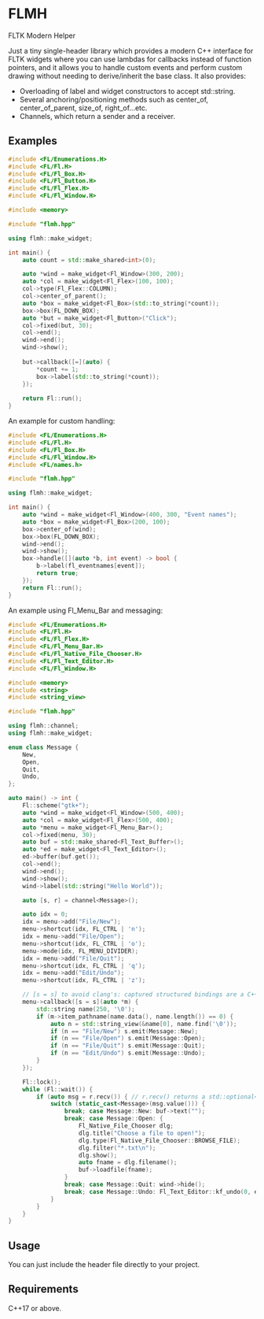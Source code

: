 # FLMH
FLTK Modern Helper

Just a tiny single-header library which provides a modern C++ interface for FLTK widgets where you can use lambdas for callbacks instead of function pointers, and it allows you to handle custom events and perform custom drawing without needing to derive/inherit the base class.
It also provides:
- Overloading of label and widget constructors to accept std::string.
- Several anchoring/positioning methods such as center_of, center_of_parent, size_of, right_of...etc.
- Channels, which return a sender and a receiver.

## Examples

```c++
#include <FL/Enumerations.H>
#include <FL/Fl.H>
#include <FL/Fl_Box.H>
#include <FL/Fl_Button.H>
#include <FL/Fl_Flex.H>
#include <FL/Fl_Window.H>

#include <memory>

#include "flmh.hpp"

using flmh::make_widget;

int main() {
    auto count = std::make_shared<int>(0);

    auto *wind = make_widget<Fl_Window>(300, 200);
    auto *col = make_widget<Fl_Flex>(100, 100);
    col->type(Fl_Flex::COLUMN);
    col->center_of_parent();
    auto *box = make_widget<Fl_Box>(std::to_string(*count));
    box->box(FL_DOWN_BOX);
    auto *but = make_widget<Fl_Button>("Click");
    col->fixed(but, 30);
    col->end();
    wind->end();
    wind->show();
    
    but->callback([=](auto) { 
        *count += 1;
        box->label(std::to_string(*count)); 
    });
    
    return Fl::run();
}
```

An example for custom handling:
```c++
#include <FL/Enumerations.H>
#include <FL/Fl.H>
#include <FL/Fl_Box.H>
#include <FL/Fl_Window.H>
#include <FL/names.h>

#include "flmh.hpp"

using flmh::make_widget;

int main() {
    auto *wind = make_widget<Fl_Window>(400, 300, "Event names");
    auto *box = make_widget<Fl_Box>(200, 100);
    box->center_of(wind);
    box->box(FL_DOWN_BOX);
    wind->end();
    wind->show();
    box->handle([](auto *b, int event) -> bool {
        b->label(fl_eventnames[event]);
        return true;
    });
    return Fl::run();
}
```
An example using Fl_Menu_Bar and messaging:
```c++
#include <FL/Enumerations.H>
#include <FL/Fl.H>
#include <FL/Fl_Flex.H>
#include <FL/Fl_Menu_Bar.H>
#include <FL/Fl_Native_File_Chooser.H>
#include <FL/Fl_Text_Editor.H>
#include <FL/Fl_Window.H>

#include <memory>
#include <string>
#include <string_view>

#include "flmh.hpp"

using flmh::channel;
using flmh::make_widget;

enum class Message {
    New,
    Open,
    Quit,
    Undo,
};

auto main() -> int {
    Fl::scheme("gtk+");
    auto *wind = make_widget<Fl_Window>(500, 400);
    auto *col = make_widget<Fl_Flex>(500, 400);
    auto *menu = make_widget<Fl_Menu_Bar>();
    col->fixed(menu, 30);
    auto buf = std::make_shared<Fl_Text_Buffer>();
    auto *ed = make_widget<Fl_Text_Editor>();
    ed->buffer(buf.get());
    col->end();
    wind->end();
    wind->show();
    wind->label(std::string("Hello World"));

    auto [s, r] = channel<Message>();

    auto idx = 0;
    idx = menu->add("File/New");
    menu->shortcut(idx, FL_CTRL | 'n');
    idx = menu->add("File/Open");
    menu->shortcut(idx, FL_CTRL | 'o');
    menu->mode(idx, FL_MENU_DIVIDER);
    idx = menu->add("File/Quit");
    menu->shortcut(idx, FL_CTRL | 'q');
    idx = menu->add("Edit/Undo");
    menu->shortcut(idx, FL_CTRL | 'z');

    // [s = s] to avoid clang's: captured structured bindings are a C++20 extension
    menu->callback([s = s](auto *m) {
        std::string name(250, '\0');
        if (m->item_pathname(name.data(), name.length()) == 0) {
            auto n = std::string_view(&name[0], name.find('\0'));
            if (n == "File/New") s.emit(Message::New);
            if (n == "File/Open") s.emit(Message::Open);
            if (n == "File/Quit") s.emit(Message::Quit);
            if (n == "Edit/Undo") s.emit(Message::Undo);
        }
    });

    Fl::lock();
    while (Fl::wait()) {
        if (auto msg = r.recv()) { // r.recv() returns a std::optional<T>
            switch (static_cast<Message>(msg.value())) {
                break; case Message::New: buf->text("");
                break; case Message::Open: {
                    Fl_Native_File_Chooser dlg;
                    dlg.title("Choose a file to open!");
                    dlg.type(Fl_Native_File_Chooser::BROWSE_FILE);
                    dlg.filter("*.txt\n");
                    dlg.show();
                    auto fname = dlg.filename();
                    buf->loadfile(fname);
                }
                break; case Message::Quit: wind->hide();
                break; case Message::Undo: Fl_Text_Editor::kf_undo(0, ed);
            }
        }
    }
}
```
    
## Usage
You can just include the header file directly to your project. 

## Requirements
C++17 or above.
